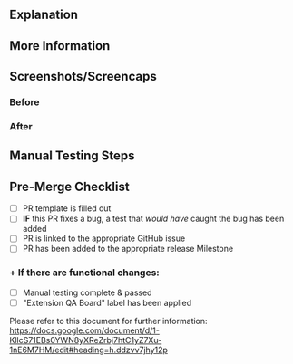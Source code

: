 ## Explanation

<!--
Thanks for the pull request. Take a moment to answer these questions so that reviewers have the information they need to properly understand your changes:

* What is the current state of things and why does it need to change?
* What is the solution your changes offer and how does it work?

Below is a template to give you some ideas. Feel free to use your own words!

Currently, ...

This is a problem because ...

In order to solve this problem, this pull request ...
-->

## More Information

<!--
Are there any issues, Slack conversations, Zendesk issues, user stories, etc. reviewers should consult to understand this pull request better? For instance:

* Fixes #12345
* See: #67890
-->

## Screenshots/Screencaps

<!-- If you're making a change to the UI, make sure to capture a screenshot or a short video showing off your work! -->

### Before

<!-- How did the UI you changed look before your changes? Drag your file(s) below this line: -->

### After

<!-- How does it look now? Drag your file(s) below this line: -->

## Manual Testing Steps

<!--
How should reviewers and QA manually test your changes? For instance:

- Go to this screen
- Do this
- Then do this
-->

## Pre-Merge Checklist

- [ ] PR template is filled out
- [ ] **IF** this PR fixes a bug, a test that _would have_ caught the bug has been added
- [ ] PR is linked to the appropriate GitHub issue
- [ ] PR has been added to the appropriate release Milestone

### + If there are functional changes:

- [ ] Manual testing complete & passed
- [ ] "Extension QA Board" label has been applied

Please refer to this document for further information: https://docs.google.com/document/d/1-KllcS71EBs0YWN8yXReZrbj7htC1yZ7Xu-1nE6M7HM/edit#heading=h.ddzvv7jhy12p
